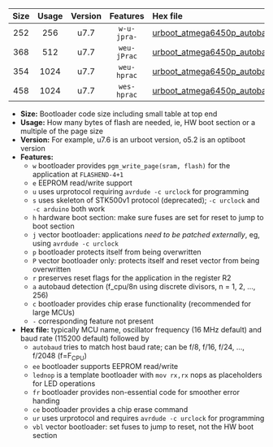 |Size|Usage|Version|Features|Hex file|
|:-:|:-:|:-:|:-:|:--|
|252|256|u7.7|`w-u-jpra-`|[urboot_atmega6450p_autobaud_lednop_ur_vbl.hex](https://raw.githubusercontent.com/stefanrueger/urboot.hex/main/mcus/atmega6450p/autobaud/urboot_atmega6450p_autobaud_lednop_ur_vbl.hex)|
|368|512|u7.7|`weu-jPrac`|[urboot_atmega6450p_autobaud_ee_lednop_fr_ce_ur_vbl.hex](https://raw.githubusercontent.com/stefanrueger/urboot.hex/main/mcus/atmega6450p/autobaud/urboot_atmega6450p_autobaud_ee_lednop_fr_ce_ur_vbl.hex)|
|354|1024|u7.7|`weu-hprac`|[urboot_atmega6450p_autobaud_ee_lednop_fr_ce_ur.hex](https://raw.githubusercontent.com/stefanrueger/urboot.hex/main/mcus/atmega6450p/autobaud/urboot_atmega6450p_autobaud_ee_lednop_fr_ce_ur.hex)|
|458|1024|u7.7|`wes-hprac`|[urboot_atmega6450p_autobaud_ee_lednop_fr_ce.hex](https://raw.githubusercontent.com/stefanrueger/urboot.hex/main/mcus/atmega6450p/autobaud/urboot_atmega6450p_autobaud_ee_lednop_fr_ce.hex)|

- **Size:** Bootloader code size including small table at top end
- **Usage:** How many bytes of flash are needed, ie, HW boot section or a multiple of the page size
- **Version:** For example, u7.6 is an urboot version, o5.2 is an optiboot version
- **Features:**
  + `w` bootloader provides `pgm_write_page(sram, flash)` for the application at `FLASHEND-4+1`
  + `e` EEPROM read/write support
  + `u` uses urprotocol requiring `avrdude -c urclock` for programming
  + `s` uses skeleton of STK500v1 protocol (deprecated); `-c urclock` and `-c arduino` both work
  + `h` hardware boot section: make sure fuses are set for reset to jump to boot section
  + `j` vector bootloader: applications *need to be patched externally*, eg, using `avrdude -c urclock`
  + `p` bootloader protects itself from being overwritten
  + `P` vector bootloader only: protects itself and reset vector from being overwritten
  + `r` preserves reset flags for the application in the register R2
  + `a` autobaud detection (f_cpu/8n using discrete divisors, n = 1, 2, ..., 256)
  + `c` bootloader provides chip erase functionality (recommended for large MCUs)
  + `-` corresponding feature not present
- **Hex file:** typically MCU name, oscillator frequency (16 MHz default) and baud rate (115200 default) followed by
  + `autobaud` tries to match host baud rate; can be f/8, f/16, f/24, ..., f/2048 (f=F<sub>CPU</sub>)
  + `ee` bootloader supports EEPROM read/write
  + `lednop` is a template bootloader with `mov rx,rx` nops as placeholders for LED operations
  + `fr` bootloader provides non-essential code for smoother error handing
  + `ce` bootloader provides a chip erase command
  + `ur` uses urprotocol and requires `avrdude -c urclock` for programming
  + `vbl` vector bootloader: set fuses to jump to reset, not the HW boot section
